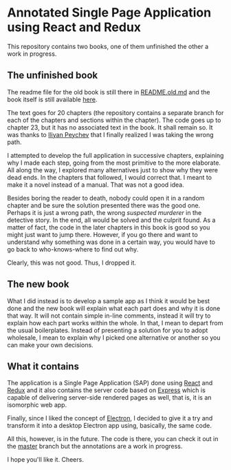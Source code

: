 # Annotated Single Page Application using React and Redux

This repository contains two books, one of them unfinished the other a work in progress.

## The unfinished book

The readme file for the old book is still there in [README.old.md](https://github.com/Satyam/book-react-redux/blob/master/README.old.md) and the book itself is still available [here](http://satyam.github.io/book-react-redux/).

The text goes for 20 chapters (the repository contains a separate branch for each of the chapters and sections within the chapter). The code goes up to chapter 23, but it has no associated text in the book.  It shall remain so. It was thanks to [Iliyan Peychev](https://github.com/ipeychev) that I finally realized I was taking the wrong path.

I attempted to develop the full application in successive chapters, explaining why I made each step, going from the most primitive to the more elaborate.  All along the way, I explored many alternatives just to show why they were dead ends. In the chapters that followed, I would correct that. I meant to make it a novel instead of a manual.  That was not a good idea.  

Besides boring the reader to death, nobody could open it in a random chapter and be sure the solution presented there was the good one. Perhaps it is just a wrong path, the wrong *suspected murderer* in the detective story. In the end, all would be solved and the culprit found. As a matter of fact, the code in the later chapters in this book is good so you might just want to jump there.  However, if you go there and want to understand why something was done in a certain way, you would have to go back to who-knows-where to find out why.

Clearly, this was not good. Thus, I dropped it.

## The new book

What I did instead is to develop a sample app as I think it would be best done and the new book will explain what each part does and why it is done that way.  It will not contain simple in-line comments, instead it will try to explain how each part works within the whole.  In that, I mean to depart from the usual boilerplates.  Instead of presenting a solution for you to adopt wholesale, I mean to explain why I picked one alternative or another so you can make your own decisions.

## What it contains

The application is a Single Page Application (SAP) done using [React](https://facebook.github.io/react/index.html) and [Redux](http://redux.js.org/index.html) and it also contains the server code based on [Express](http://expressjs.com/) which is capable of delivering server-side rendered pages as well, that is, it is an isomorphic web app.

Finally, since I liked the concept of [Electron](http://electron.atom.io/), I decided to give it a try and transform it into a desktop Electron app using, basically, the same code.

All this, however, is in the future.  The code is there, you can check it out in the [master](https://github.com/Satyam/book-react-redux/tree/master) branch but the annotations are a work in progress.

I hope you'll like it.  Cheers.
